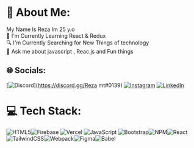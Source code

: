 # 💫 About Me:
My Name Is Reza Im 25 y.o<br>
📖 I'm Currently Learning React & Redux <br>🔍 I'm Currently Searching for New Things of technology<br>💬 Ask me about javascript , Reac.js  and  Fun things<br>


## 🌐 Socials:
[![Discord](https://img.shields.io/badge/Discord-%237289DA.svg?logo=discord&logoColor=white)](https://discord.gg/Reza mt#0139) [![Instagram](https://img.shields.io/badge/Instagram-%23E4405F.svg?logo=Instagram&logoColor=white)](https://instagram.com/reza_matini) [![LinkedIn](https://img.shields.io/badge/LinkedIn-%230077B5.svg?logo=linkedin&logoColor=white)](https://www.linkedin.com/in/reza-matini-813443272/) 

# 💻 Tech Stack:
![HTML5](https://img.shields.io/badge/html5-%23E34F26.svg?style=for-the-badge&logo=html5&logoColor=white)![Firebase](https://img.shields.io/badge/firebase-%23039BE5.svg?style=for-the-badge&logo=firebase) ![Vercel](https://img.shields.io/badge/vercel-%23000000.svg?style=for-the-badge&logo=vercel&logoColor=white) ![JavaScript](https://img.shields.io/badge/javascript-%23323330.svg?style=for-the-badge&logo=javascript&logoColor=%23F7DF1E) ![Bootstrap](https://img.shields.io/badge/bootstrap-%23563D7C.svg?style=for-the-badge&logo=bootstrap&logoColor=white)![NPM](https://img.shields.io/badge/NPM-%23000000.svg?style=for-the-badge&logo=npm&logoColor=white)![React](https://img.shields.io/badge/react-%2320232a.svg?style=for-the-badge&logo=react&logoColor=%2361DAFB) ![TailwindCSS](https://img.shields.io/badge/tailwindcss-%2338B2AC.svg?style=for-the-badge&logo=tailwind-css&logoColor=white)![Webpack](https://img.shields.io/badge/webpack-%238DD6F9.svg?style=for-the-badge&logo=webpack&logoColor=black)![Figma](https://img.shields.io/badge/figma-%23F24E1E.svg?style=for-the-badge&logo=figma&logoColor=white)![Babel](https://img.shields.io/badge/Babel-F9DC3e?style=for-the-badge&logo=babel&logoColor=black) 
